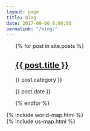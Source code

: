 ```yaml
---
layout: page
title: Blog
date: 2017-09-06 8:00:00
permalink: "/blog/"
---
```


<ul class="post-list">
    {% for post in site.posts %}
    <h2>
        <a class="post-link" href="{{ post.url | prepend: site.baseurl }}">{{ post.title }}</a>
    </h2>
    <p>{{ post.category }}</p>
    <p>{{ post.date }}</p>
    {% endfor %}
</ul>

<div class="world-map">
    {% include world-map.html %}
</div>

<div class="world-map">
    {% include us-map.html %}
</div>